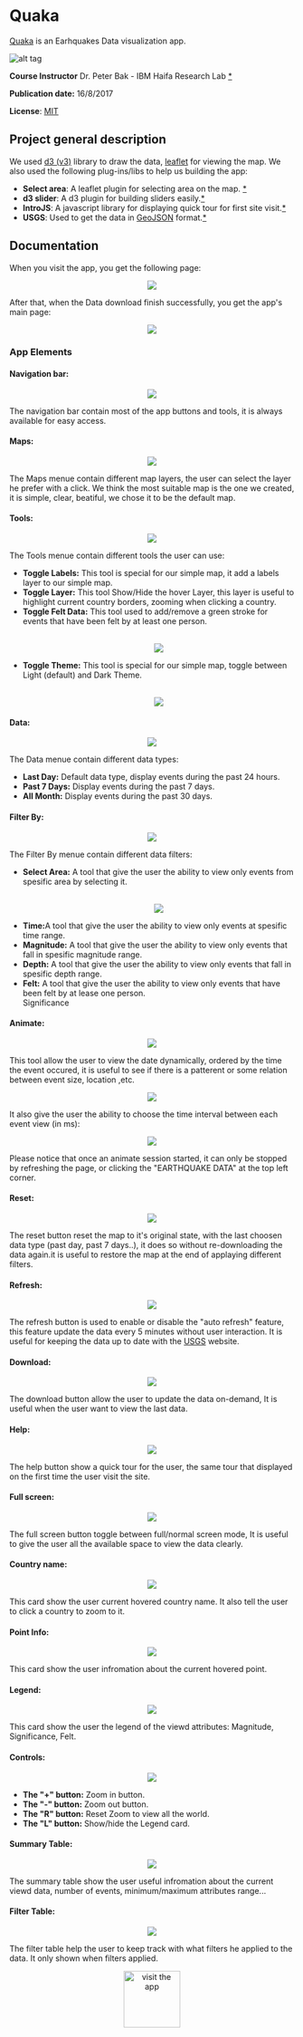 # Quaka
<a href="https://goo.gl/x5MXeU">Quaka</a> is an Earhquakes Data visualization app.

![alt tag](https://github.com/mdahamshi/data-visualization/blob/master/screenshots/main.png)

**Course Instructor**
Dr. Peter Bak - IBM Haifa Research Lab <a href="http://researcher.ibm.com/person/il-peter.bak">*</a>

**Publication date:** 16/8/2017

**License**: <a href="https://en.wikipedia.org/wiki/MIT_License">MIT</a>

<h2>Project general description</h2>
We used <a href="https://d3js.org/">d3 (v3)</a> library to draw the data, <a href="http://leafletjs.com/">leaflet</a> 
for viewing the map. We also used the following plug-ins/libs to help us building the app:
<ul>
<li><b>Select area</b>: A leaflet plugin for selecting area on the map. <a href="https://github.com/heyman/leaflet-areaselect">*</a></li>
<li><b>d3 slider</b>: A d3 plugin for building sliders easily.<a href="https://github.com/MasterMaps/d3-slider">*</a></li>
<li><b>IntroJS</b>: A javascript library for displaying quick tour for first site visit.<a href="http://introjs.com/">*</a></li>
<li><b>USGS</b>: Used to get the data in <a href="http://geojson.org/">GeoJSON</a> format.<a href="https://earthquake.usgs.gov/earthquakes/feed/v1.0/geojson.php">*</a></li>
</ul>

<h2>Documentation</h2>
When you visit the app, you get the following page:<br/>
<p align="center">
<img src="https://github.com/mdahamshi/data-visualization/blob/master/screenshots/1.png"/>
</p>

After that, when the Data download finish successfully, you get the app's main page:<br/>
<p align="center">
<img src="https://github.com/mdahamshi/data-visualization/blob/master/screenshots/main2.png"/>
</p>

<h3>App Elements</h3>
<h4>Navigation bar:</h4>
<p align="center">
<img src="https://github.com/mdahamshi/data-visualization/blob/master/screenshots/3.png"/>
</p>

The navigation bar contain most of the app buttons and tools, it is always available for easy access.
<h4>Maps:</h4>
<p align="center">
<img src="https://github.com/mdahamshi/data-visualization/blob/master/screenshots/maps.png"/>
</p>

The Maps menue contain different map layers, the user can select the layer he prefer with a click. We think 
the most suitable map is the one we created, it is simple, clear, beatiful, we chose it to be the default map.

<h4>Tools:</h4>
<p align="center">
<img src="https://github.com/mdahamshi/data-visualization/blob/master/screenshots/tools.png"/>
</p>

The Tools menue contain different tools the user can use:
<ul>
  <li><b>Toggle Labels:</b> This tool is special for our simple map, it add a labels layer to our simple map.</li>
  <li><b>Toggle Layer:</b> This tool Show/Hide the hover Layer, this layer is useful to highlight current country
  borders, zooming when clicking a country.</li>
  <li><b>Toggle Felt Data:</b> This tool used to add/remove a green stroke for events that have been felt by at least one person.</li><br/>
  <p align="center">
<img src="https://github.com/mdahamshi/data-visualization/blob/master/screenshots/felt-data.png"/>
</p>
  
  <li><b>Toggle Theme:</b> This tool is special for our simple map, toggle between Light (default) and Dark Theme.</li><br/>
  <p align="center">
<img src="https://github.com/mdahamshi/data-visualization/blob/master/screenshots/dark-theme.png"/>
</p>
</ul>

<h4>Data:</h4>
  <p align="center">
<img src="https://github.com/mdahamshi/data-visualization/blob/master/screenshots/data.png"/>
</p>

The Data menue contain different data types:
<ul>
   <li><b>Last Day:</b> Default data type, display events during the past 24 hours.</li>
   <li><b>Past 7 Days:</b> Display events during the past 7 days.</li>
   <li><b>All Month:</b> Display events during the past 30 days.</li>
</ul>

<h4>Filter By:</h4>
<p align="center">
<img src="https://github.com/mdahamshi/data-visualization/blob/master/screenshots/filter.png"/>
</p>

The Filter By menue contain different data filters:
<ul>
   <li><b>Select Area:</b> A tool that give the user the ability to view only events from spesific area by selecting it.</li><br/>
   <p align="center">
<img src="https://github.com/mdahamshi/data-visualization/blob/master/screenshots/select.png"/>
</p>
   
   <li><b>Time:</b>A tool that give the user the ability to view only events at spesific time range.</li>
   <li><b>Magnitude:</b> A tool that give the user the ability to view only events that fall in spesific magnitude range.</li>
   <li><b>Depth:</b> A tool that give the user the ability to view only events that fall in spesific depth range.</li>
   <li><b>Felt:</b> A tool that give the user the ability to view only events that have been felt by at lease one person.</li>
   Significance
</ul>

<h4>Animate:</h4>
<p align="center">
<img src="https://github.com/mdahamshi/data-visualization/blob/master/screenshots/animate-btn.png"/>
</p>

This tool allow the user to view the date dynamically, ordered by the time the event occured, it is useful to see if there is
a patterent or some relation between event size, location ,etc.<br/>
<p align="center">
<img src="https://github.com/mdahamshi/data-visualization/blob/master/screenshots/animate-map.png"/>
</p>

It also give the user the ability to choose the time interval between each event view (in ms): <br/>
<p align="center">
<img src="https://github.com/mdahamshi/data-visualization/blob/master/screenshots/animate-bar.png"/>
</p>

Please notice that once an animate session started, it can only be stopped by refreshing the page, or clicking the "EARTHQUAKE DATA" at the top left corner.


<h4>Reset:</h4>
<p align="center">
<img src="https://github.com/mdahamshi/data-visualization/blob/master/screenshots/reset.png"/>
</p>

The reset button reset the map to it's original state, with the last choosen data type (past day, past 7 days..), it does so without 
re-downloading the data again.it is useful to restore the map at the end of applaying different filters.

<h4>Refresh:</h4>
<p align="center">
<img src="https://github.com/mdahamshi/data-visualization/blob/master/screenshots/refresh.png"/>
</p>

The refresh button is used to enable or disable the "auto refresh" feature, this feature update the data every 
5 minutes without user interaction. It is useful for keeping the data up to date with the <a href="https://www.usgs.gov/">USGS</a> website.

<h4>Download:</h4>
<p align="center">
<img src="https://github.com/mdahamshi/data-visualization/blob/master/screenshots/download.png"/>
</p>
The download button allow the user to update the data on-demand, It is useful when the user want to view the last data.

<h4>Help:</h4>
<p align="center">
<img src="https://github.com/mdahamshi/data-visualization/blob/master/screenshots/help.png"/>
</p>

The help button show a quick tour for the user, the same tour that displayed on the first time the user visit the site.

<h4>Full screen:</h4>
<p align="center">
<img src="https://github.com/mdahamshi/data-visualization/blob/master/screenshots/full.png"/>
</p>

The full screen button toggle between full/normal screen mode, It is useful to give the user all the available space
to view the data clearly.

<h4>Country name:</h4>
<p align="center">
<img src="https://github.com/mdahamshi/data-visualization/blob/master/screenshots/country-name.png"/>
</p>


This card show the user current hovered country name. It also tell the user to click a country to zoom to it.

<h4>Point Info:</h4>
<p align="center">
<img src="https://github.com/mdahamshi/data-visualization/blob/master/screenshots/quake-info.png"/>
</p>

This card show the user infromation about the current hovered point.

<h4>Legend:</h4>
<p align="center">
<img src="https://github.com/mdahamshi/data-visualization/blob/master/screenshots/4.png"/>
</p>

This card show the user the legend of the viewd attributes: Magnitude, Significance, Felt.


<h4>Controls:</h4>
<p align="center">
<img src="https://github.com/mdahamshi/data-visualization/blob/master/screenshots/5.png"/>
</p>


<ul>
   <li><b>The "+" button:</b> Zoom in button.</li>
   <li><b>The "-" button:</b> Zoom out button.</li>
   <li><b>The "R" button:</b> Reset Zoom to view all the world.</li>
   <li><b>The "L" button:</b> Show/hide the Legend card.</li>
</ul>

<h4>Summary Table:</h4>
<p align="center">
<img src="https://github.com/mdahamshi/data-visualization/blob/master/screenshots/summary-table.png"/>
</p>

The summary table show the user useful infromation about the current viewd data, number of events, minimum/maximum attributes range...

<h4>Filter Table:</h4>
<p align="center">
<img src="https://github.com/mdahamshi/data-visualization/blob/master/screenshots/filter-table.png"/>
</p>

The filter table help the user to keep track with what filters he applied to the data. It only shown when filters applied.



<p align="center">
<a  href="https://goo.gl/x5MXeU" target="_blank">
<img alt="visit the app" width="100" src="https://github.com/mdahamshi/data-visualization/blob/master/screenshots/go.png"/>
</a>
</p>

